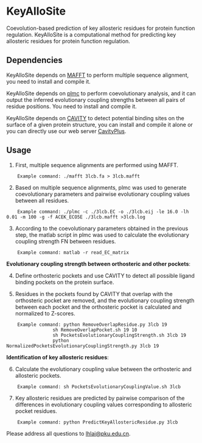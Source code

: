 # KeyAlloSite
Coevolution-based prediction of key allosteric residues for protein function regulation.
KeyAlloSite is a computational method for predicting key allosteric residues for protein function regulation.

## Dependencies
KeyAlloSite depends on [MAFFT](https://mafft.cbrc.jp/alignment/software/) to perform multiple sequence alignment, you need to install and compile it.

KeyAlloSite depends on [plmc](https://github.com/debbiemarkslab/plmc) to perform coevolutionary analysis, and it can output the inferred evolutionary coupling strengths between all pairs of residue positions. You need to install and compile it.

KeyAlloSite depends on [CAVITY](http://mdl.ipc.pku.edu.cn/mdlweb/register.php?id=14) to detect potential binding sites on the surface of a given protein structure, you can install and compile it alone or you can directly use our web server [CavityPlus](http://www.pkumdl.cn/cavityplus).

## Usage

1. First, multiple sequence alignments are performed using MAFFT.
```
    Example command: ./mafft 3lcb.fa > 3lcb.mafft

```
2. Based on multiple sequence alignments, plmc was used to generate coevolutionary parameters and pairwise evolutionary coupling values between all residues.
```
    Example command: ./plmc -c ./3lcb.EC -o ./3lcb.eij -le 16.0 -lh 0.01 -m 100 -g -f ACEK_ECO5E ./3lcb.mafft >3lcb.log

```

3. According to the coevolutionary parameters obtained in the previous step, the matlab script in plmc was used to calculate the evolutionary coupling strength FN between residues.
```
    Example command: matlab -r read_EC_matrix

```

   **Evolutionary coupling strength between orthosteric and other pockets**:

4. Define orthosteric pockets and use CAVITY to detect all possible ligand binding pockets on the protein surface.

5. Residues in the pockets found by CAVITY that overlap with the orthosteric pocket are removed, and the evolutionary coupling strength between each pocket and the orthosteric pocket is calculated and normalized to Z-scores.
```
    Example command: python RemoveOverlapResidue.py 3lcb 19
                 sh RemoveOverlapPocket.sh 19 10
                 sh PocketsEvolutionaryCouplingStrength.sh 3lcb 19
                 python NormalizedPocketsEvolutionaryCouplingStrength.py 3lcb 19

```

   **Identification of key allosteric residues**:

6. Calculate the evolutionary coupling value between the orthosteric and allosteric pockets.
```
    Example command: sh PocketsEvolutionaryCouplingValue.sh 3lcb

```

7. Key allosteric residues are predicted by pairwise comparison of the differences in evolutionary coupling values corresponding to allosteric pocket residues.
```
    Example command: python PredictKeyAllostericResidue.py 3lcb

```

Please address all questions to lhlai@pku.edu.cn. 
